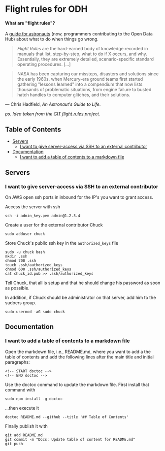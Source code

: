 # Flight rules for ODH

#### What are "flight rules"?

A [guide for astronauts](https://www.jsc.nasa.gov/news/columbia/fr_generic.pdf) (now, programmers contributing to the Open Data Hub) about what to do when things go wrong. 

>  *Flight Rules* are the hard-earned body of knowledge recorded in manuals that list, step-by-step, what to do if X occurs, and why. Essentially, they are extremely detailed, scenario-specific standard operating procedures. [...]

> NASA has been capturing our missteps, disasters and solutions since the early 1960s, when Mercury-era ground teams first started gathering "lessons learned" into a compendium that now lists thousands of problematic situations, from engine failure to busted hatch handles to computer glitches, and their solutions.

&mdash; Chris Hadfield, *An Astronaut's Guide to Life*.

_ps. Idea taken from the [GIT flight rules](https://github.com/k88hudson/git-flight-rules) project._

<!-- START doctoc generated TOC please keep comment here to allow auto update -->
<!-- DON'T EDIT THIS SECTION, INSTEAD RE-RUN doctoc TO UPDATE -->
## Table of Contents

- [Servers](#servers)
  - [I want to give server-access via SSH to an external contributor](#i-want-to-give-server-access-via-ssh-to-an-external-contributor)
- [Documentation](#documentation)
  - [I want to add a table of contents to a markdown file](#i-want-to-add-a-table-of-contents-to-a-markdown-file)

<!-- END doctoc generated TOC please keep comment here to allow auto update -->

## Servers

### I want to give server-access via SSH to an external contributor

On AWS open ssh ports in inbound for the IP's you want to grant access.

Access the server with ssh

    ssh -i admin_key.pem admin@1.2.3.4 

Create a user for the external contributor Chuck

    sudo adduser chuck
    
Store Chuck's public ssh key in the `authorized_keys` file

    sudo -u chuck bash
    mkdir .ssh
    chmod 700 .ssh
    touch .ssh/authorized_keys
    chmod 600 .ssh/authorized_keys
    cat chuck_id.pub >> .ssh/authorized_keys
    
Tell Chuck, that all is setup and that he should change his password as soon as possible.

In addition, if Chuck should be administrator on that server, add him to the sudoers group.

    sudo usermod -aG sudo chuck


## Documentation

### I want to add a table of contents to a markdown file

Open the markdown file, i.e., README.md, where you want to add a the table of contents and 
add the following lines after the main title and initial paragraphs:

    <!-- START doctoc -->
    <!-- END doctoc -->

Use the doctoc command to update the markdown file. First install that command with

    sudo npm install -g doctoc

...then execute it

    doctoc README.md --github --title '## Table of Contents'

Finally publish it with

    git add README.md
    git commit -m "Docs: Update table of content for README.md"
    git push

